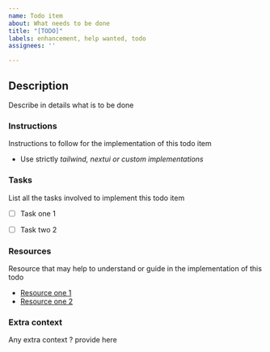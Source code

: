 ```yaml
---
name: Todo item
about: What needs to be done
title: "[TODO]"
labels: enhancement, help wanted, todo
assignees: ''

---
```


## Description
Describe in details what is to be done

### Instructions
Instructions to follow for the implementation of this todo item
- Use strictly _tailwind, nextui or custom implementations_


### Tasks
List all the tasks involved to implement this todo item
- [ ] Task one 1 
- [ ] Task two 2


### Resources
Resource that may help to understand or guide in the implementation of this todo
- [Resource one 1](url)
- [Resource one 2](url)

### Extra context
Any extra context ? provide here
